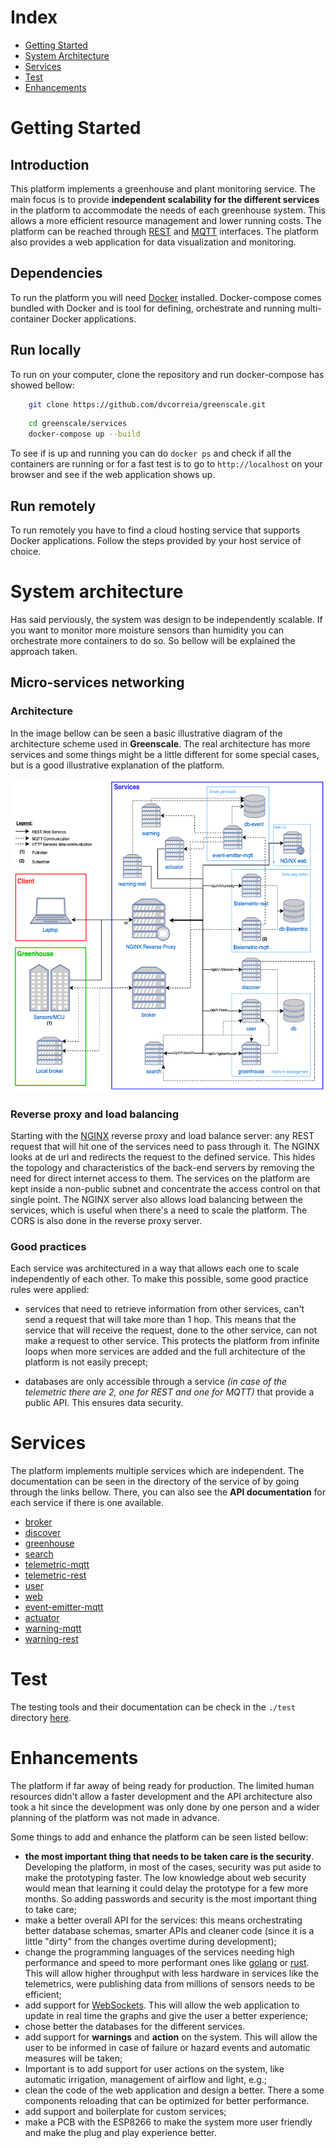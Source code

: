 # Index

- [Getting Started](#Getting-Started)
- [System Architecture](#System-Architecture)
- [Services](#Services)
- [Test](#Test)
- [Enhancements](#Enhancements)

# Getting Started
## Introduction

This platform implements a greenhouse and plant monitoring service. The main focus is to provide __independent scalability for the different services__ in the platform to accommodate the needs of each greenhouse system. This allows a more efficient resource management and lower running costs. The platform can be reached through [REST](https://en.wikipedia.org/wiki/Representational_state_transfer) and [MQTT](mqtt.org/) interfaces. The platform also provides a web application for data visualization and monitoring.

## Dependencies

To run the platform you will need [Docker](https://www.docker.com/) installed. Docker-compose comes bundled with Docker and is tool for defining, orchestrate and running multi-container Docker applications.

## Run locally

To run on your computer, clone the repository and run docker-compose has showed bellow:

```bash
    git clone https://github.com/dvcorreia/greenscale.git
```

```bash
    cd greenscale/services
    docker-compose up --build
```

To see if is up and running you can do `docker ps` and check if all the containers are running or for a fast test is to go to `http://localhost` on your browser and see if the web application shows up.

## Run remotely

To run remotely you have to find a cloud hosting service that supports Docker applications. Follow the steps provided by your host service of choice.

# System architecture

Has said perviously, the system was design to be independently scalable. If you want to monitor more moisture sensors than humidity you can orchestrate more containers to do so. So bellow will be explained the approach taken.

## Micro-services networking


### Architecture

In the image bellow can be seen a basic illustrative diagram of the architecture scheme used in __Greenscale__. The real architecture has more services and some things might be a little different for some special cases, but is a good illustrative explanation of the platform.


<img src='./assets/architecture-diagram2.png' height='500px'/>

### Reverse proxy and load balancing

Starting with the [NGINX](https://www.nginx.com/) reverse proxy and load balance server: any REST request that will hit one of the services need to pass through it. The NGINX looks at de url and redirects the request to the defined service.  This hides the topology and characteristics of the back-end servers by removing the need for direct internet access to them. The services on the platform are kept inside a non-public subnet and concentrate the access control on that single point. The NGINX server also allows load balancing between the services, which is useful when there's a need to scale the platform. The CORS is also done in the reverse proxy server.

### Good practices

Each service was architectured in a way that allows each one to scale independently of each other. To make this possible, some good practice rules were applied: 

- services that need to retrieve information from other services, can't send a request that will take more than 1 hop. This means that the service that will receive the request, done to the other service, can not make a request to other service. This protects the platform from infinite loops when more services are added and the full architecture of the platform is not easily precept;

- databases are only accessible through a service _(in case of the telemetric there are 2, one for REST and one for MQTT)_ that provide a public API. This ensures data security.


# Services

The platform implements multiple services which are independent. The documentation can be seen in the directory of the service of by going through the links bellow. There, you can also see the __API documentation__ for each service if there is one available.

- [broker](./../services/broker/README.md)
- [discover](./../services/discover/README.md)
- [greenhouse](./../services/greenhouse/README.md)
- [search](./../services/search/README.md)
- [telemetric-mqtt](./../services/telemetric-mqtt/README.md)
- [telemetric-rest](./../services/telemetric-rest/README.md)
- [user](./../services/user/README.md)
- [web](./../services/web/README.md)
- [event-emitter-mqtt](./../services/event-emitter-mqtt/README.md)
- [actuator](./../services/actuator/README.md)
- [warning-mqtt](./../services/warning-mqtt/README.md)
- [warning-rest](./../services/warning-rest/README.md)

# Test

The testing tools and their documentation can be check in the `./test` directory [here](./../test/README.md).

# Enhancements

The platform if far away of being ready for production. The limited human resources didn't allow a faster development and the API architecture also took a hit since the development was only done by one person and a wider planning of the platform was not made in advance.

Some things to add and enhance the platform can be seen listed bellow:

- __the most important thing that needs to be taken care is the security__. Developing the platform, in most of the cases, security was put aside to make the prototyping faster. The low knowledge about web security would mean that learning it could delay the prototype for a few more months. So adding passwords and security is the most important thing to take care;
- make a better overall API for the services: this means orchestrating better database schemas, smarter APIs and cleaner code (since it is a little "dirty" from the changes overtime during development);
- change the programming languages of the services needing high performance and speed to more performant ones like [golang](https://golang.org/) or [rust](https://www.rust-lang.org/). This will allow higher throughput with less hardware in services like the telemetrics, were publishing data from millions of sensors needs to be efficient;
- add support for [WebSockets](https://developer.mozilla.org/en-US/docs/Web/API/WebSockets_API). This will allow the web application to update in real time the graphs and give the user a better experience;
- chose better the databases for the different services.
- add support for __warnings__ and __action__ on the system. This will allow the user to be informed in case of failure or hazard events and automatic measures will be taken;
- Important is to add support for user actions on the system, like automatic irrigation, management of airflow and light, e.g.;
- clean the code of the web application and design a better. There a some components reloading that can be optimized for better performance.
- add support and boilerplate for custom services;
- make a PCB with the ESP8266 to make the system more user friendly and make the plug and play experience better.